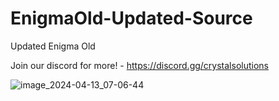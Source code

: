 # EnigmaOld-Updated-Source

Updated Enigma Old

Join our discord for more! - https://discord.gg/crystalsolutions

![image_2024-04-13_07-06-44](https://github.com/pulsare2568/EnigmaOld-Updated-Source/assets/166839370/ea876735-4bac-4bc0-b60f-4f3695d0cbe0)
